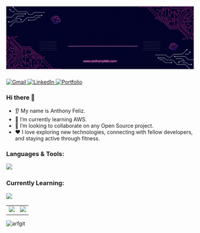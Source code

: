 

<h1 align="center"><img src="https://github.com/arfgit/arfgit/blob/611570af1cfbb26991ce2a0fe1576ff09e454d96/af-header-finalv1.gif"/></h1>
<div align="left">
  <a href="mailto:your.email@gmail.com">
    <img src="https://img.shields.io/badge/Gmail-D14836?style=for-the-badge&logo=gmail&logoColor=white" alt="Gmail">
  </a>
  <a href="https://www.linkedin.com/in/your-linkedin-profile/">
    <img src="https://img.shields.io/badge/LinkedIn-0077B5?style=for-the-badge&logo=linkedin&logoColor=white" alt="LinkedIn">
  </a>
  <a href="https://your-portfolio.com">
    <img src="https://img.shields.io/badge/Portfolio-000000?style=for-the-badge&logo=About.me&logoColor=white" alt="Portfolio">
  </a>
</div>

### Hi there 👋
* 👂 My name is Anthony Feliz.
* 🌱 I’m currently learning AWS.
* 🤝 I’m looking to collaborate on any Open Source project.
* ❤️ I love exploring new technologies, connecting with fellow developers, and staying active through fitness.


<h3 align="left">Languages & Tools:</h3>

<p align="left">
  <a href="https://skillicons.dev">
    <img src="https://skillicons.dev/icons?i=js,html,css,react,redux,express,mysql,postgres,tailwindcss,firebase,nextjs,webpack,git,linux,"/>
  </a>
</p>


<h3 align="left">Currently Learning:</h3>
<p align="left">
  <a href="https://skillicons.dev">
    <img src="https://skillicons.dev/icons?i=typescript,python,vite,docker" />
  </a>
</p>

<table>
  <tr>
    <td><img src="https://github-readme-stats.vercel.app/api?username=arfgit&show_icons=true&theme=dark" /></td>
    <td><img src="https://github-readme-streak-stats.herokuapp.com/?user=arfgit&show_icons=true&theme=dark" /></td>
  </tr>
</table>





<p align="left"> <img src="https://komarev.com/ghpvc/?username=arfgit&label=Profile%20views&color=0e75b6&style=flat" alt="arfgit" /> </p>

